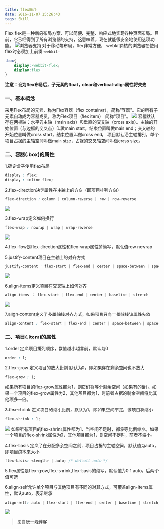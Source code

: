 ```yaml
---
title: flex简介
date: 2016-11-07 15:26:43
tags: Skill
---
```

Flex
flex是一种新的布局方案，可以简便、完整、响应式地实现各种页面布局。目前，它已经得到了所有浏览器的支持，这意味着，现在就能很安全地使用这项功能。
![浏览器支持](http://www.ruanyifeng.com/blogimg/asset/2015/bg2015071003.jpg)
对于移动端布局，flex非常方便。
webkit内核的浏览器在使用flex时必须加上前缀`-webkit-`
```css
.box{
    display:-webkit-flex;
    display:flex;
}
```
**注意：设为flex布局后，子元素的float，clear和vertical-align属性将失效**
### 一、基本概念
采用Flex布局的元素，称为Flex容器（flex container），简称"容器"。它的所有子元素自动成为容器成员，称为Flex项目（flex item），简称"项目"。
![](http://www.ruanyifeng.com/blogimg/asset/2015/bg2015071004.png)
容器默认存在两根轴：水平的主轴（main axis）和垂直的交叉轴（cross axis）。主轴的开始位置（与边框的交叉点）叫做main start，结束位置叫做main end；交叉轴的开始位置叫做cross start，结束位置叫做cross end。
项目默认沿主轴排列。单个项目占据的主轴空间叫做main size，占据的交叉轴空间叫做cross size。

### 二、容器(.box)的属性
1.确定盒子使用flex布局
```css
display : flex;
display : inline-flex;
```

2.flex-direction决定属性在主轴上的方向（即项目排列方向）
```css
flex-direction : column | column-reverse | row | row-reverse 
```
![](http://www.ruanyifeng.com/blogimg/asset/2015/bg2015071005.png)

3.flex-wrap定义如何换行
```css
flex-wrap : nowrap | wrap | wrap-reverse
```
![](http://www.ruanyifeng.com/blogimg/asset/2015/bg2015071009.jpg)

4.flex-flow是flex-direction属性和flex-wrap属性的简写，默认值row nowrap

5.justify-content项目在主轴上的对齐方式
```css
justify-content : flex-start | flex-end | center | space-between | space-around;
```
![](http://www.ruanyifeng.com/blogimg/asset/2015/bg2015071010.png)

6.align-items定义项目在交叉轴上如何对齐
```css
align-items ： flex-start | flex-end | center | baseline | stretch
```
![](http://www.ruanyifeng.com/blogimg/asset/2015/bg2015071011.png)

7.align-content定义了多跟轴线对齐方式，如果项目只有一根轴线该属性失效
```css
align-content : flex-start | flex-end | center | space-between | space-around | stretch
```

### 三、项目(.item)的属性
1.order 定义项目排列顺序，数值越小越靠前，默认为0
```css
order : 1;
```

2.flex-grow 定义项目的放大比例 默认为0，即如果存在剩余空间也不放大
```css
flex-grow : 1;
```
如果所有项目的flex-grow属性都为1，则它们将等分剩余空间（如果有的话）。如果一个项目的flex-grow属性为2，其他项目都为1，则前者占据的剩余空间将比其他项多一倍。

3.flex-shrink 定义项目的缩小比例，默认为1，即如果空间不足，该项目将缩小
```css
flex-shrink : 1;
```
![](http://www.ruanyifeng.com/blogimg/asset/2015/bg2015071015.jpg)
如果所有项目的flex-shrink属性都为1，当空间不足时，都将等比例缩小。如果一个项目的flex-shrink属性为0，其他项目都为1，则空间不足时，前者不缩小。

4.flex-basis 定义了在分配多余空间之前，项目占据的主轴空间，默认值为auto，即项目的本来大小
```css
flex-basis: <length> | auto; /* default auto */
```

5.flex属性是flex-grow,flex-shrink,flex-basis的缩写，默认值为0 1 auto。后两个值可选

6.align-self允许单个项目与其他项目有不同的对其方式，可覆盖align-items属性，默认auto，表示继承
```css
align-self: auto | flex-start | flex-end | center | baseline | stretch;
```
![](http://www.ruanyifeng.com/blogimg/asset/2015/bg2015071016.png)

> 来自[阮一峰博客](http://www.ruanyifeng.com/blog/2015/07/flex-grammar.html)